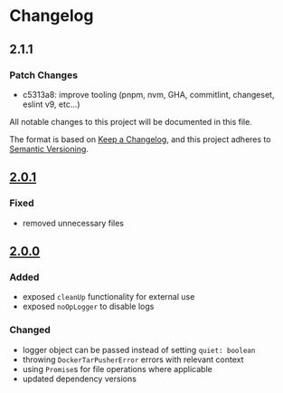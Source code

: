 # Changelog

## 2.1.1

### Patch Changes

- c5313a8: improve tooling (pnpm, nvm, GHA, commitlint, changeset, eslint v9, etc...)

All notable changes to this project will be documented in this file.

The format is based on [Keep a Changelog](https://keepachangelog.com/en/1.0.0/),
and this project adheres to [Semantic Versioning](https://semver.org/spec/v2.0.0.html).

## [2.0.1]

### Fixed

- removed unnecessary files

## [2.0.0]

### Added

- exposed `cleanUp` functionality for external use
- exposed `noOpLogger` to disable logs

### Changed

- logger object can be passed instead of setting `quiet: boolean`
- throwing `DockerTarPusherError` errors with relevant context
- using `Promise`s for file operations where applicable
- updated dependency versions

[2.0.0]: https://github.com/karolyp/docker-tar-pusher/compare/v1.0.8...v2.0.0
[2.0.1]: https://github.com/karolyp/docker-tar-pusher/compare/v2.0.0...v2.0.1
